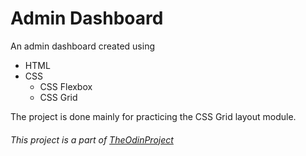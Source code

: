 # Admin Dashboard

An admin dashboard created using
- HTML
- CSS
    * CSS Flexbox
    * CSS Grid

The project is done mainly for practicing the CSS Grid layout module.

###### This project is a part of [TheOdinProject](https://www.theodinproject.com)